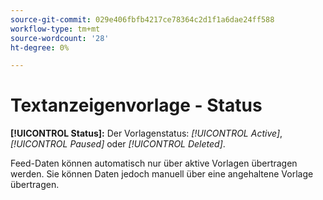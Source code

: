 ```yaml
---
source-git-commit: 029e406fbfb4217ce78364c2d1f1a6dae24ff588
workflow-type: tm+mt
source-wordcount: '28'
ht-degree: 0%

---
```

# Textanzeigenvorlage - Status

**[!UICONTROL Status]:** Der Vorlagenstatus: *[!UICONTROL Active]*, *[!UICONTROL Paused]* oder *[!UICONTROL Deleted]*.

Feed-Daten können automatisch nur über aktive Vorlagen übertragen werden. Sie können Daten jedoch manuell über eine angehaltene Vorlage übertragen.
